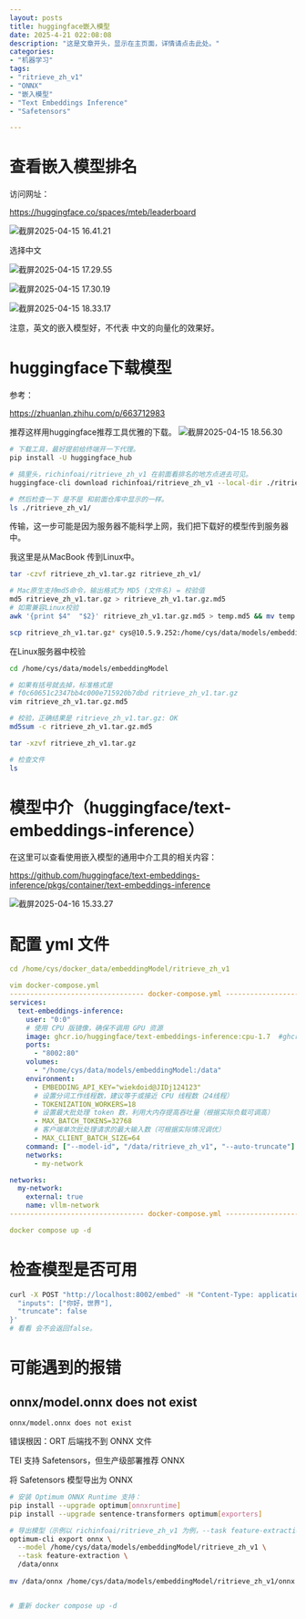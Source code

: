 ```yaml
---
layout: posts
title: huggingface嵌入模型
date: 2025-4-21 022:08:08
description: "这是文章开头，显示在主页面，详情请点击此处。"
categories: 
- "机器学习"
tags:
- "ritrieve_zh_v1"
- "ONNX"
- "嵌入模型"
- "Text Embeddings Inference"
- "Safetensors"

---
```






# 查看嵌入模型排名

访问网址：

 https://huggingface.co/spaces/mteb/leaderboard 

![截屏2025-04-15 16.41.21](huggingface%E5%B5%8C%E5%85%A5%E6%A8%A1%E5%9E%8B/%E6%88%AA%E5%B1%8F2025-04-15%2016.41.21.jpg)

选择中文

![截屏2025-04-15 17.29.55](huggingface%E5%B5%8C%E5%85%A5%E6%A8%A1%E5%9E%8B/%E6%88%AA%E5%B1%8F2025-04-15%2017.29.55.jpg)

![截屏2025-04-15 17.30.19](huggingface%E5%B5%8C%E5%85%A5%E6%A8%A1%E5%9E%8B/%E6%88%AA%E5%B1%8F2025-04-15%2017.30.19.jpg)

![截屏2025-04-15 18.33.17](huggingface%E5%B5%8C%E5%85%A5%E6%A8%A1%E5%9E%8B/%E6%88%AA%E5%B1%8F2025-04-15%2018.33.17.jpg)

注意，英文的嵌入模型好，不代表 中文的向量化的效果好。



# huggingface下载模型

参考：

https://zhuanlan.zhihu.com/p/663712983

推荐这样用huggingface推荐工具优雅的下载。
![截屏2025-04-15 18.56.30](huggingface%E5%B5%8C%E5%85%A5%E6%A8%A1%E5%9E%8B/%E6%88%AA%E5%B1%8F2025-04-15%2018.56.30.jpg)

```bash
# 下载工具，最好提前给终端开一下代理。
pip install -U huggingface_hub

# 搞里头，richinfoai/ritrieve_zh_v1 在前面看排名的地方点进去可见。
huggingface-cli download richinfoai/ritrieve_zh_v1 --local-dir ./ritrieve_zh_v1

# 然后检查一下 是不是 和前面仓库中显示的一样。
ls ./ritrieve_zh_v1/
```

传输，这一步可能是因为服务器不能科学上网，我们把下载好的模型传到服务器中。

我这里是从MacBook 传到Linux中。

```bash
tar -czvf ritrieve_zh_v1.tar.gz ritrieve_zh_v1/

# Mac原生支持md5命令，输出格式为 MD5 (文件名) = 校验值
md5 ritrieve_zh_v1.tar.gz > ritrieve_zh_v1.tar.gz.md5
# 如需兼容Linux校验
awk '{print $4"  "$2}' ritrieve_zh_v1.tar.gz.md5 > temp.md5 && mv temp.md5 ritrieve_zh_v1.tar.gz.md5

scp ritrieve_zh_v1.tar.gz* cys@10.5.9.252:/home/cys/data/models/embeddingModel/.
```

在Linux服务器中校验

```bash 
cd /home/cys/data/models/embeddingModel

# 如果有括号就去掉，标准格式是 
# f0c60651c2347bb4c000e715920b7dbd ritrieve_zh_v1.tar.gz
vim ritrieve_zh_v1.tar.gz.md5 

# 校验，正确结果是 ritrieve_zh_v1.tar.gz: OK
md5sum -c ritrieve_zh_v1.tar.gz.md5

tar -xzvf ritrieve_zh_v1.tar.gz

# 检查文件
ls
```



# 模型中介（huggingface/text-embeddings-inference）

在这里可以查看使用嵌入模型的通用中介工具的相关内容：

https://github.com/huggingface/text-embeddings-inference/pkgs/container/text-embeddings-inference

![截屏2025-04-16 15.33.27](huggingface%E5%B5%8C%E5%85%A5%E6%A8%A1%E5%9E%8B/%E6%88%AA%E5%B1%8F2025-04-16%2015.33.27.jpg)



# 配置 yml 文件

```yaml
cd /home/cys/docker_data/embeddingModel/ritrieve_zh_v1

vim docker-compose.yml 
--------------------------------- docker-compose.yml ------------------------------------
services:
  text-embeddings-inference:
    user: "0:0"
    # 使用 CPU 版镜像，确保不调用 GPU 资源
    image: ghcr.io/huggingface/text-embeddings-inference:cpu-1.7  #ghcr.io/huggingface/text-embeddings-inference:cpu-1.6
    ports:
      - "8002:80"
    volumes:
      - "/home/cys/data/models/embeddingModel:/data"
    environment:
      - EMBEDDING_API_KEY="wiekdoid@JIDj124123"
      # 设置分词工作线程数，建议等于或接近 CPU 线程数（24线程）
      - TOKENIZATION_WORKERS=18
      # 设置最大批处理 token 数，利用大内存提高吞吐量（根据实际负载可调高）
      - MAX_BATCH_TOKENS=32768
      # 客户端单次批处理请求的最大输入数（可根据实际情况调优）
      - MAX_CLIENT_BATCH_SIZE=64
    command: ["--model-id", "/data/ritrieve_zh_v1", "--auto-truncate"]
    networks:
      - my-network

networks:
  my-network:
    external: true
    name: vllm-network
--------------------------------- docker-compose.yml -----------------------------------

docker compose up -d
```



# 检查模型是否可用

```sh
curl -X POST "http://localhost:8002/embed" -H "Content-Type: application/json" -d '{
  "inputs": ["你好，世界"],
  "truncate": false
}'
# 看看 会不会返回false。
```



# 可能遇到的报错 

## onnx/model.onnx does not exist

`onnx/model.onnx does not exist`

错误根因：ORT 后端找不到 ONNX 文件

TEI 支持 Safetensors，但生产级部署推荐 ONNX

将 Safetensors 模型导出为 ONNX

```sh
# 安装 Optimum ONNX Runtime 支持：
pip install --upgrade optimum[onnxruntime]
pip install --upgrade sentence-transformers optimum[exporters]

# 导出模型（示例以 richinfoai/ritrieve_zh_v1 为例，--task feature-extraction 用于嵌入模型）：
optimum-cli export onnx \
  --model /home/cys/data/models/embeddingModel/ritrieve_zh_v1 \
  --task feature-extraction \
  /data/onnx
  
mv /data/onnx /home/cys/data/models/embeddingModel/ritrieve_zh_v1/onnx


# 重新 docker compose up -d
```


